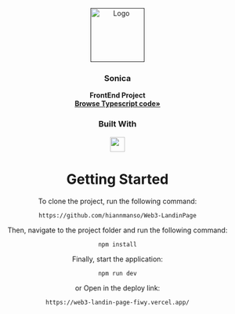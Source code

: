 <div align="center">
  <a href="">
    <img src="https://i.imgur.com/Cu8CsUk.png" alt="Logo" width="110">
  </a>

<h3 align="center">Sonica</h3>

  <p>
 <strong>FrontEnd Project</strong>
    <br />
    <a href="https://github.com/hiannmanso/Web3-LandinPage"><strong>Browse Typescript code»</strong></a>

<div align="center">
  <h3>Built With</h3>

  <img src="https://static-00.iconduck.com/assets.00/next-js-icon-512x512-zuauazrk.png" height="30px"/>


# Getting Started

To clone the project, run the following command:

```git
https://github.com/hiannmanso/Web3-LandinPage
```

Then, navigate to the project folder and run the following command:

```git
npm install
```

Finally, start the application:

```git
npm run dev
```
or Open in the deploy link:

```git
https://web3-landin-page-fiwy.vercel.app/
```
